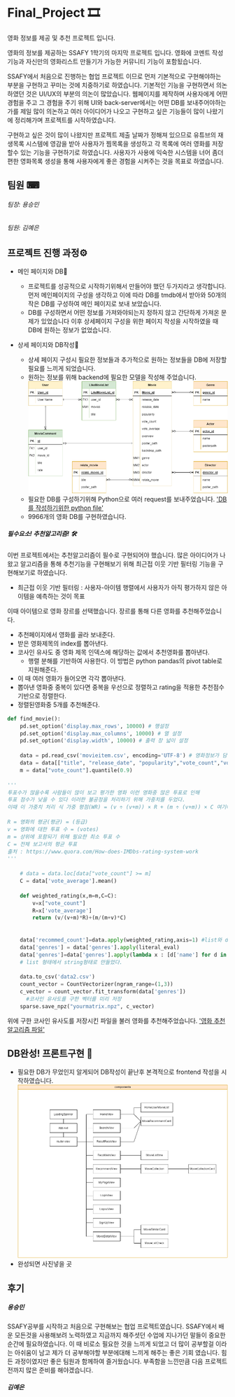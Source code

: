 # Final_Project 🎞

영화 정보를 제공 및 추천 프로젝트 입니다.

영화의 정보를 제공하는 SSAFY 1학기의 마지막 프로젝트 입니다. 영화에 코멘트 작성 기능과 자신만의 영화리스트 만들기가 가능한 커뮤니티 기능이 포함됬습니다.

SSAFY에서 처음으로 진행하는 협업 프로젝트 이므로 먼저 기본적으로 구현해야하는 부분을 구현하고 꾸미는 것에 치중하기로 하였습니다. 기본적인 기능을 구현하면서 의논 하였던 것은 UI/UX의 부분의 의논이 많았습니다. 웹페이지를 제작하며 사용자에게 어떤 경험을 주고 그 경험을 주기 위해 UI와 back-server에서는 어떤 DB를 보내주어야하는 가를 제일 많이 의논하고 여러 아이디어가 나오고 구현하고 싶은 기능들이 많이 나왔기에 정리해가며 프로젝트를 시작하였습니다.

구현하고 싶은 것이 많이 나왔지만 프로젝트 제출 날짜가 정해져 있으므로 유튜브의 재생목록 시스템에 영감을 받아 사용자가 찜목록을 생성하고 각 목록에 여러 영화를 저장할수 있는 기능을 구현하기로 하였습니다. 사용자가 사용에 익숙한 시스템을 너어 좀더 편한 영화목록 생성을 통해 사용자에게 좋은 경험을 시켜주는 것을 목표로 하였습니다.

## 팀원 ⌨

###### 팀장: 용승민

###### 팀원: 김예은

## 프로젝트 진행 과정⚙

- 메인 페이지와 DB🧨

  - 프로젝트를 성공적으로 시작하기위해서 만들어야 했던 두가지라고 생각합니다. 먼저 메인페이지의 구성을 생각하고 이에 따라 DB를 tmdb에서 받아와 50개의 작은 DB를 구성하여 메인 페이지로 보내 보았습니다.
  - DB를 구성하면서 어떤 정보를 가져와야되는지 정하지 않고 간단하게 가져온 문제가 있었습니다 이후 상세페이지 구성을 위한 페이지 작성을 시작하였을 때 DB에 원하는 정보가 없었습니다.
- 상세 페이지와 DB작성📃

  - 상세 페이지 구성시 필요한 정보들과 추가적으로 원하는 정보들을 DB에 저장할 필요를 느끼게 되었습니다.
  - 원하는 정보를 위해 backend에 필요한 모델을 작성해 주었습니다.
    ![django model의 구조](./image_for_readme/er_diagram_for_fpj.png)
  - 필요한 DB를 구성하기위해 Python으로 여러 request를 보내주었습니다.
    [&#39;DB를 작성하기위한 python file&#39;](https://lab.ssafy.com/yongsm295/final-pjt/-/blob/main/final-pjt-back/request.py)
  - 9966개의 영화 DB를 구현하였습니다.

##### 필수요소! 추천알고리즘! 🛠

이번 프로젝트에서는 추천알고리즘이 필수로 구현되어야 했습니다. 많은 아이디어가 나왔고 알고리즘을 통해 추천기능을 구현해보기 위해 최근접 이웃 기반 필터링 기능을 구현해보기로 하였습니다.

- 최근접 이웃 기반 필터링 : 사용자-아이템 행렬에서 사용자가 아직 평가하지 않은 아이템을 예측하는 것이 목표

이때 아이템으로 영화 장르를 선택했습니다. 장르를 통해 다른 영화를 추천해주었습니다.

- 추천페이지에서 영화를 골라 보내준다.
- 받은 영화제목의 index를 뽑아낸다.
- 코사인 유사도 중 영화 제목 인덱스에 해당하는 값에서 추천영화를 뽑아낸다.
  - 행렬 분해를 기반하여 사용한다. 이 방법은 python pandas의 pivot table로 지원해준다.
- 이 때 여러 영화가 들어오면 각각 뽑아낸다.
- 뽑아낸 영화중 중복이 있다면 중복을 우선으로 정렬하고 rating을 적용한 추천점수 기반으로 정렬한다.
- 정렬된영화중 5개를 추천해준다.

```python
def find_movie():
    pd.set_option('display.max_rows', 10000) # 행설정
    pd.set_option('display.max_columns', 10000) # 열 설정
    pd.set_option('display.width', 10000) # 출력 창 넓이 설정

    data = pd.read_csv('movieitem.csv', encoding='UTF-8') # 영화정보가 담긴 csv파일
    data = data[["title", "release_date", "popularity","vote_count","vote_average","genres","actor","director","id"]]
    m = data["vote_count"].quantile(0.9) 

'''
투표수가 많을수록 사람들이 많이 보고 평가한 영화 이런 영화중 많은 투표로 인해 
투표 점수가 낮을 수 있다 이러한 불공정을 처리하기 위해 가중치를 두었다.
이때 이 가중치 처리 식 가중 평점(WR) = (v ÷ (v+m)) × R + (m ÷ (v+m)) × C 여기에서:

R = 영화의 평균(평균) = (등급)
v = 영화에 대한 투표 수 = (votes)
m = 상위에 포함되기 위해 필요한 최소 투표 수
C = 전체 보고서의 평균 투표
출처 : https://www.quora.com/How-does-IMDbs-rating-system-work
'''

    # data = data.loc[data["vote_count"] >= m]
    C = data['vote_average'].mean()

    def weighted_rating(x,m=m,C=C):
        v=x["vote_count"]
        R=x['vote_average']
        return (v/(v+m)*R)+(m/(m+v)*C)


    data['recommed_count']=data.apply(weighted_rating,axis=1) #list와 dict형태로 만들고
    data['genres'] = data['genres'].apply(literal_eval)
    data['genres']=data['genres'].apply(lambda x : [d['name'] for d in x]).apply(lambda x: " ".join(x))
	# list 형태에서 string형태로 만들었다.

    data.to_csv('data2.csv')
    count_vector = CountVectorizer(ngram_range=(1,3))
    c_vector = count_vector.fit_transform(data['genres'])
      #코사인 유사도를 구한 벡터를 미리 저장
    sparse.save_npz("yourmatrix.npz", c_vector)
```

위에 구한 코사인 유사도를 저장시킨 파일을 불러 영화를 추천해주었습니다.
[&#39;영화 추천 알고리즘 파일&#39;](https://lab.ssafy.com/yongsm295/final-pjt/-/blob/main/final-pjt-back/movies/recommande_movie.py)

## DB완성! 프론트구현 📢

- 필요한 DB가 무었인지 알게되어 DB작성이 끝난후 본격적으로 frontend 작성을 시작하였습니다.
  ![vue의 구조](./image_for_readme/componets_for_final_pjt.png)
- 완성되면 사진넣을 곳

## 후기

##### 용승민

SSAFY공부를 시작하고 처음으로 구현해보는 협업 프로젝트였습니다. SSAFY에서 배운 모든것을 사용해보려 노력하였고 지금까지 해주셧던 수업에 지나가던 말들이 중요한순간에 필요하였습니다. 이 때 비로소 필요한 것을 느끼게 되었고 더 많이 공부할걸 이라는 아쉬움이 남고 제가 더 공부해야할 부분에대해 느끼게 해주는 좋은 기회 였습니다. 힘든 과정이였지만 좋은 팀원과 함께하여 즐거웠습니다. 부족함을 느낀만큼 다음 프로젝트전까지 많은 준비를 해야겠습니다.

##### 김예은
